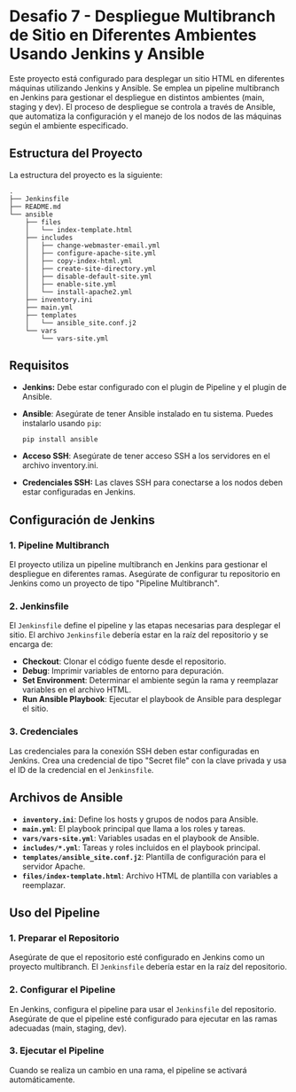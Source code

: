 

# Desafio 7 - Despliegue Multibranch de Sitio en Diferentes Ambientes Usando Jenkins y Ansible

Este proyecto está configurado para desplegar un sitio HTML en diferentes máquinas utilizando Jenkins y Ansible. Se emplea un pipeline multibranch en Jenkins para gestionar el despliegue en distintos ambientes (main, staging y dev). El proceso de despliegue se controla a través de Ansible, que automatiza la configuración y el manejo de los nodos de las máquinas según el ambiente especificado.

## Estructura del Proyecto

La estructura del proyecto es la siguiente:

```plaintext
.
├── Jenkinsfile
├── README.md
└── ansible
    ├── files
    │   └── index-template.html
    ├── includes
    │   ├── change-webmaster-email.yml
    │   ├── configure-apache-site.yml
    │   ├── copy-index-html.yml
    │   ├── create-site-directory.yml
    │   ├── disable-default-site.yml
    │   ├── enable-site.yml
    │   └── install-apache2.yml 
    ├── inventory.ini
    ├── main.yml
    ├── templates
    │   └── ansible_site.conf.j2
    └── vars
        └── vars-site.yml
```

## Requisitos

- **Jenkins:** Debe estar configurado con el plugin de Pipeline y el plugin de Ansible.

- **Ansible**: Asegúrate de tener Ansible instalado en tu sistema. Puedes instalarlo usando `pip`:
  ```bash 
  pip install ansible
  ```
- **Acceso SSH**: Asegúrate de tener acceso SSH a los servidores en el archivo inventory.ini.
- **Credenciales SSH:** Las claves SSH para conectarse a los nodos deben estar configuradas en Jenkins.

## Configuración de Jenkins

### 1. **Pipeline Multibranch**

El proyecto utiliza un pipeline multibranch en Jenkins para gestionar el despliegue en diferentes ramas. Asegúrate de configurar tu repositorio en Jenkins como un proyecto de tipo "Pipeline Multibranch".

### 2. **Jenkinsfile**

El `Jenkinsfile` define el pipeline y las etapas necesarias para desplegar el sitio. El archivo `Jenkinsfile` debería estar en la raíz del repositorio y se encarga de:

- **Checkout**: Clonar el código fuente desde el repositorio.
- **Debug**: Imprimir variables de entorno para depuración.
- **Set Environment**: Determinar el ambiente según la rama y reemplazar variables en el archivo HTML.
- **Run Ansible Playbook**: Ejecutar el playbook de Ansible para desplegar el sitio.

### 3. **Credenciales**

Las credenciales para la conexión SSH deben estar configuradas en Jenkins. Crea una credencial de tipo "Secret file" con la clave privada y usa el ID de la credencial en el `Jenkinsfile`.

## Archivos de Ansible

- **`inventory.ini`**: Define los hosts y grupos de nodos para Ansible.
- **`main.yml`**: El playbook principal que llama a los roles y tareas.
- **`vars/vars-site.yml`**: Variables usadas en el playbook de Ansible.
- **`includes/*.yml`**: Tareas y roles incluidos en el playbook principal.
- **`templates/ansible_site.conf.j2`**: Plantilla de configuración para el servidor Apache.
- **`files/index-template.html`**: Archivo HTML de plantilla con variables a reemplazar.

## Uso del Pipeline

### 1. **Preparar el Repositorio**

Asegúrate de que el repositorio esté configurado en Jenkins como un proyecto multibranch. El `Jenkinsfile` debería estar en la raíz del repositorio.

### 2. **Configurar el Pipeline**

En Jenkins, configura el pipeline para usar el `Jenkinsfile` del repositorio. Asegúrate de que el pipeline esté configurado para ejecutar en las ramas adecuadas (main, staging, dev).

### 3. **Ejecutar el Pipeline**

Cuando se realiza un cambio en una rama, el pipeline se activará automáticamente. 
